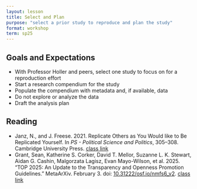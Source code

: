 ```yaml
---
layout: lesson
title: Select and Plan
purpose: "select a prior study to reproduce and plan the study"
format: workshop
term: sp25
---
```


## Goals and Expectations

- With Professor Holler and peers, select one study to focus on for a reproduction effort
- Start a research compendium for the study
- Populate the compendium with metadata and, if available, data
- Do not explore or analyze the data
- Draft the analysis plan

## Reading

- Janz, N., and J. Freese. 2021. Replicate Others as You Would like to Be Replicated Yourself. In *PS - Political Science and Politics*, 305–308. Cambridge University Press. [class link](https://drive.google.com/open?id=1L9w7k0f16wSW9i0LXNV-1VhGCm5XY8aN&usp=drive_fs)
- Grant, Sean, Katherine S. Corker, David T. Mellor, Suzanne L. K. Stewart, Aidan G. Cashin, Malgorzata Lagisz, Evan Mayo-Wilson, et al. 2025. “TOP 2025: An Update to the Transparency and Openness Promotion Guidelines.” MetaArXiv. February 3. doi: [10.31222/osf.io/nmfs6_v2](https://doi.org/10.31222/osf.io/nmfs6_v2). [class link](https://drive.google.com/open?id=1cgzvhlVj03wSOhvfVLm_ozGy92lZsDVB&usp=drive_fs)

